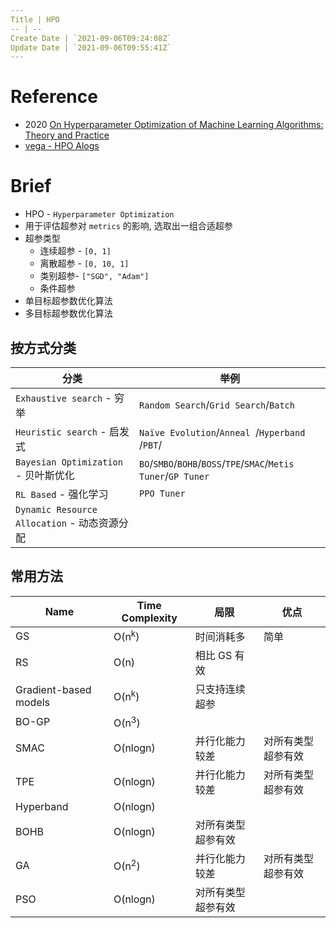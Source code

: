 ```yaml
---
Title | HPO
-- | --
Create Date | `2021-09-06T09:24:08Z`
Update Date | `2021-09-06T09:55:41Z`
---
```

# Reference
- 2020 [On Hyperparameter Optimization of Machine Learning Algorithms: Theory and Practice](https://arxiv.org/pdf/2007.15745.pdf) 
- [vega - HPO Alogs](http://www.noahlab.com.hk/opensource/vega/docs/algorithms/hpo.html)

# Brief
- HPO - `Hyperparameter Optimization`
- 用于评估超参对 `metrics` 的影响, 选取出一组合适超参
- 超参类型
  - 连续超参 - `[0, 1]`
  - 离散超参 - `[0, 10, 1]`
  - 类别超参- `["SGD", "Adam"]`
  - 条件超参
- 单目标超参数优化算法
- 多目标超参数优化算法 

## 按方式分类

分类 | 举例
-- | --
`Exhaustive search` -  穷举 | `Random Search`/`Grid Search`/`Batch`
`Heuristic search` - 启发式 | `Naïve Evolution`/`Anneal `/`Hyperband `/`PBT`/
`Bayesian Optimization` - 贝叶斯优化 | `BO`/`SMBO`/`BOHB`/`BOSS`/`TPE`/`SMAC`/`Metis Tuner`/`GP Tuner`
`RL Based` - 强化学习 | `PPO Tuner`
`Dynamic Resource Allocation` - 动态资源分配 |

## 常用方法

Name | Time Complexity | 局限 | 优点
-- | -- | -- | --
GS | O(n<sup>k</sup>) | 时间消耗多 | 简单
RS | O(n) | 相比 GS 有效
Gradient-based models | O(n<sup>k</sup>) | 只支持连续超参
BO-GP | O(n<sup>3</sup>)
SMAC | O(nlogn) | 并行化能力较差 | 对所有类型超参有效
TPE | O(nlogn) | 并行化能力较差 | 对所有类型超参有效
Hyperband | O(nlogn)
BOHB | O(nlogn) | 对所有类型超参有效
GA | O(n<sup>2</sup>) | 并行化能力较差 | 对所有类型超参有效
PSO | O(nlogn) | 对所有类型超参有效
